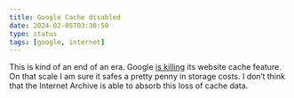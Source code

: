 ```yaml
---
title: Google Cache disabled
date: 2024-02-05T03:38:50
type: status
tags: [google, internet]
---
```


This is kind of an end of an era. Google [is killing](https://arstechnica.com/gadgets/2024/02/google-search-kills-off-cached-webpages/) its website cache feature. On that scale I am sure it safes a pretty penny in storage costs. I don‘t think that the Internet Archive is able to absorb this loss of cache data.
